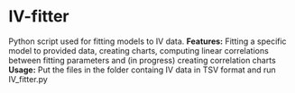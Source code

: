 # IV-fitter
Python script used for fitting models to IV data.
**Features:** Fitting a specific model to provided data, creating charts, computing linear correlations between fitting parameters and (in progress) creating correlation charts
**Usage:** Put the files in the folder containg IV data in TSV format and run IV_fitter.py
